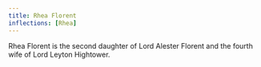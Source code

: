 ```yaml
---
title: Rhea Florent
inflections: [Rhea]
---
```


Rhea Florent is the second daughter of Lord Alester Florent and the fourth wife of Lord Leyton Hightower.


